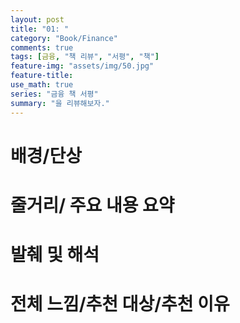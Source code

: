 ```yaml
---
layout: post
title: "01: "
category: "Book/Finance"
comments: true
tags: [금융, "책 리뷰", "서평", "책"]
feature-img: "assets/img/50.jpg"
feature-title:
use_math: true
series: "금융 책 서평"
summary: "을 리뷰해보자."
---
```


# 배경/단상

# 줄거리/ 주요 내용 요약

# 발췌 및 해석

# 전체 느낌/추천 대상/추천 이유
